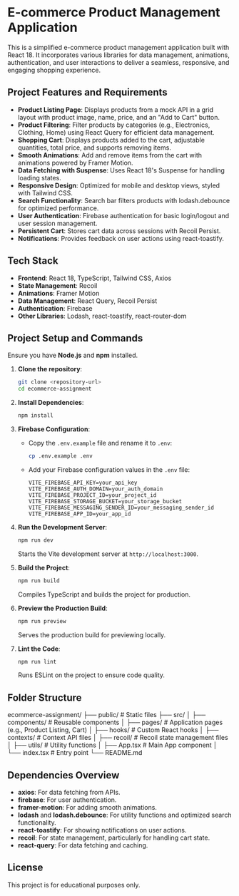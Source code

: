 # E-commerce Product Management Application

This is a simplified e-commerce product management application built with React 18. It incorporates various libraries for data management, animations, authentication, and user interactions to deliver a seamless, responsive, and engaging shopping experience. 

## Project Features and Requirements

- **Product Listing Page**: Displays products from a mock API in a grid layout with product image, name, price, and an "Add to Cart" button.
- **Product Filtering**: Filter products by categories (e.g., Electronics, Clothing, Home) using React Query for efficient data management.
- **Shopping Cart**: Displays products added to the cart, adjustable quantities, total price, and supports removing items.
- **Smooth Animations**: Add and remove items from the cart with animations powered by Framer Motion.
- **Data Fetching with Suspense**: Uses React 18's Suspense for handling loading states.
- **Responsive Design**: Optimized for mobile and desktop views, styled with Tailwind CSS.
- **Search Functionality**: Search bar filters products with lodash.debounce for optimized performance.
- **User Authentication**: Firebase authentication for basic login/logout and user session management.
- **Persistent Cart**: Stores cart data across sessions with Recoil Persist.
- **Notifications**: Provides feedback on user actions using react-toastify.

## Tech Stack

- **Frontend**: React 18, TypeScript, Tailwind CSS, Axios
- **State Management**: Recoil
- **Animations**: Framer Motion
- **Data Management**: React Query, Recoil Persist
- **Authentication**: Firebase
- **Other Libraries**: Lodash, react-toastify, react-router-dom

## Project Setup and Commands

Ensure you have **Node.js** and **npm** installed.

1. **Clone the repository**:
    ```bash
    git clone <repository-url>
    cd ecommerce-assignment
    ```

2. **Install Dependencies**:
    ```bash
    npm install
    ```

3. **Firebase Configuration**:
   - Copy the `.env.example` file and rename it to `.env`:
     ```bash
     cp .env.example .env
     ```
   - Add your Firebase configuration values in the `.env` file:
     ```plaintext
     VITE_FIREBASE_API_KEY=your_api_key
     VITE_FIREBASE_AUTH_DOMAIN=your_auth_domain
     VITE_FIREBASE_PROJECT_ID=your_project_id
     VITE_FIREBASE_STORAGE_BUCKET=your_storage_bucket
     VITE_FIREBASE_MESSAGING_SENDER_ID=your_messaging_sender_id
     VITE_FIREBASE_APP_ID=your_app_id
     ```

4. **Run the Development Server**:
    ```bash
    npm run dev
    ```
   Starts the Vite development server at `http://localhost:3000`.

5. **Build the Project**:
    ```bash
    npm run build
    ```
   Compiles TypeScript and builds the project for production.

6. **Preview the Production Build**:
    ```bash
    npm run preview
    ```
   Serves the production build for previewing locally.

7. **Lint the Code**:
    ```bash
    npm run lint
    ```
   Runs ESLint on the project to ensure code quality.

## Folder Structure
ecommerce-assignment/
├── public/                 # Static files
├── src/
│   ├── components/         # Reusable components
│   ├── pages/              # Application pages (e.g., Product Listing, Cart)
│   ├── hooks/              # Custom React hooks
│   ├── contexts/           # Context API files
│   ├── recoil/             # Recoil state management files
│   ├── utils/              # Utility functions
│   ├── App.tsx             # Main App component
│   └── index.tsx           # Entry point
└── README.md

## Dependencies Overview

- **axios**: For data fetching from APIs.
- **firebase**: For user authentication.
- **framer-motion**: For adding smooth animations.
- **lodash** and **lodash.debounce**: For utility functions and optimized search functionality.
- **react-toastify**: For showing notifications on user actions.
- **recoil**: For state management, particularly for handling cart state.
- **react-query**: For data fetching and caching.


## License

This project is for educational purposes only.

